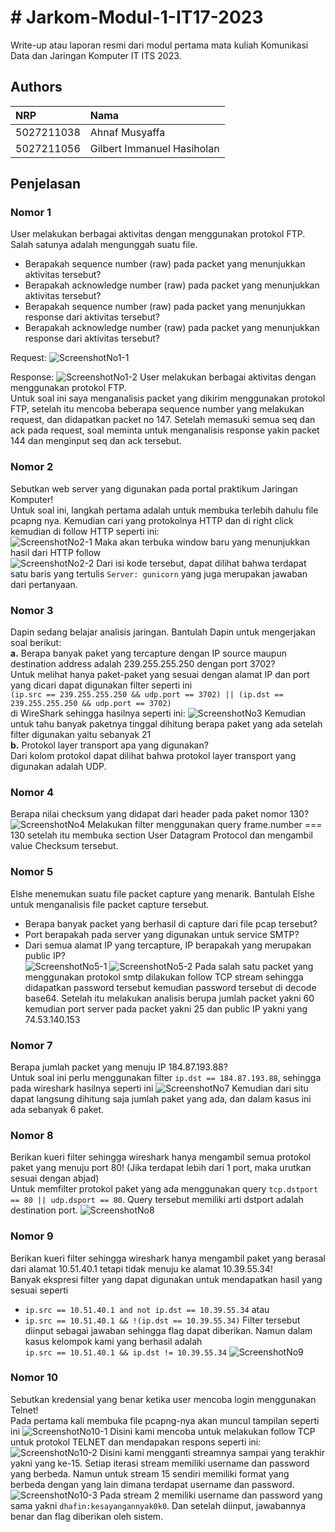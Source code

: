 # # Jarkom-Modul-1-IT17-2023

Write-up atau laporan resmi dari modul pertama mata kuliah Komunikasi Data dan Jaringan Komputer IT ITS 2023.


## Authors

| NRP        | Nama                       |
| :--------  | :------------------------  |
| 5027211038 | Ahnaf Musyaffa             |
| 5027211056 | Gilbert Immanuel Hasiholan |

## Penjelasan

### Nomor 1
User melakukan berbagai aktivitas dengan menggunakan protokol FTP. Salah satunya adalah mengunggah suatu file.
* Berapakah sequence number (raw) pada packet yang menunjukkan aktivitas tersebut? 
* Berapakah acknowledge number (raw) pada packet yang menunjukkan aktivitas tersebut? 
* Berapakah sequence number (raw) pada packet yang menunjukkan response dari aktivitas tersebut?
* Berapakah acknowledge number (raw) pada packet yang menunjukkan response dari aktivitas tersebut?

Request:
![ScreenshotNo1-1](images/Nomor1-1.png)

Response:
![ScreenshotNo1-2](images/Nomor1-2.png)
User melakukan berbagai aktivitas dengan menggunakan protokol FTP.\
Untuk soal ini saya menganalisis packet yang dikirim menggunakan protokol FTP, setelah itu mencoba beberapa sequence number yang melakukan request, dan didapatkan packet no 147. Setelah memasuki semua seq dan ack pada request, soal meminta untuk menganalisis response yakin packet 144 dan menginput seq dan ack tersebut.

### Nomor 2
Sebutkan web server yang digunakan pada portal praktikum Jaringan Komputer!\
Untuk soal ini, langkah pertama adalah untuk membuka terlebih dahulu file pcapng nya. Kemudian cari yang protokolnya HTTP dan di right click kemudian di follow HTTP seperti ini:\
![ScreenshotNo2-1](images/Nomor2-1.png)
Maka akan terbuka window baru yang menunjukkan hasil dari HTTP follow\
![ScreenshotNo2-2](images/Nomor2-2.png)
Dari isi kode tersebut, dapat dilihat bahwa terdapat satu baris yang tertulis `Server: gunicorn` yang juga merupakan jawaban dari pertanyaan.

### Nomor 3
Dapin sedang belajar analisis jaringan. Bantulah Dapin untuk mengerjakan soal berikut:\
**a.** Berapa banyak paket yang tercapture dengan IP source maupun destination address adalah 239.255.255.250 dengan port 3702?\
Untuk melihat hanya paket-paket yang sesuai dengan alamat IP dan port yang dicari dapat digunakan filter seperti ini\
`(ip.src == 239.255.255.250 && udp.port == 3702) || (ip.dst == 239.255.255.250 && udp.port == 3702)`\
di WireShark sehingga hasilnya seperti ini:
![ScreenshotNo3](images/Nomor3.png)
Kemudian untuk tahu banyak paketnya tinggal dihitung berapa paket yang ada setelah filter digunakan yaitu sebanyak 21\
**b.** Protokol layer transport apa yang digunakan?\
Dari kolom protokol dapat dilihat bahwa protokol layer transport yang digunakan adalah UDP.

### Nomor 4
Berapa nilai checksum yang didapat dari header pada paket nomor 130?\
![ScreenshotNo4](images/Nomor4.png)
Melakukan filter menggunakan query frame.number === 130 setelah itu membuka section User Datagram Protocol dan mengambil value Checksum tersebut.

### Nomor 5
Elshe menemukan suatu file packet capture yang menarik. Bantulah Elshe untuk menganalisis file packet capture tersebut.
* Berapa banyak packet yang berhasil di capture dari file pcap tersebut?
* Port berapakah pada server yang digunakan untuk service SMTP?
* Dari semua alamat IP yang tercapture, IP berapakah yang merupakan public IP?\
![ScreenshotNo5-1](images/Nomor5-1.png)
![ScreenshotNo5-2](images/Nomor5-2.png)
Pada salah satu packet yang menggunakan protokol smtp dilakukan follow TCP stream sehingga didapatkan password tersebut kemudian password tersebut di decode base64. Setelah itu melakukan analisis berupa jumlah packet yakni 60 kemudian port server pada packet yakni 25 dan public IP yakni yang 74.53.140.153

### Nomor 7
Berapa jumlah packet yang menuju IP 184.87.193.88?\
Untuk soal ini perlu menggunakan filter `ip.dst == 184.87.193.88`, sehingga pada wireshark hasilnya seperti ini
![ScreenshotNo7](images/Nomor7.png)
Kemudian dari situ dapat langsung dihitung saja jumlah paket yang ada, dan dalam kasus ini ada sebanyak 6 paket.

### Nomor 8
Berikan kueri filter sehingga wireshark hanya mengambil semua protokol paket yang menuju port 80! (Jika terdapat lebih dari 1 port, maka urutkan sesuai dengan abjad)\
Untuk memfilter protokol paket yang ada menggunakan query `tcp.dstport == 80 || udp.dsport == 80`. Query tersebut memiliki arti dstport adalah destination port.
![ScreenshotNo8](images/Nomor8.png)

### Nomor 9
Berikan kueri filter sehingga wireshark hanya mengambil paket yang berasal dari alamat 10.51.40.1 tetapi tidak menuju ke alamat 10.39.55.34!\
Banyak ekspresi filter yang dapat digunakan untuk mendapatkan hasil yang sesuai seperti
* `ip.src == 10.51.40.1 and not ip.dst == 10.39.55.34` atau
* `ip.src == 10.51.40.1 && !(ip.dst == 10.39.55.34)`
Filter tersebut diinput sebagai jawaban sehingga flag dapat diberikan. Namun dalam kasus kelompok kami yang berhasil adalah\
`ip.src == 10.51.40.1 && ip.dst != 10.39.55.34`
![ScreenshotNo9](images/Nomor9.png)

### Nomor 10
Sebutkan kredensial yang benar ketika user mencoba login menggunakan Telnet!\
Pada pertama kali membuka file pcapng-nya akan muncul tampilan seperti ini
![ScreenshotNo10-1](images/Nomor10-1.png)
Disini kami mencoba untuk melakukan follow TCP untuk protokol TELNET dan mendapakan respons seperti ini:
![ScreenshotNo10-2](images/Nomor10-2.png)
Disini kami mengganti streamnya sampai yang terakhir yakni yang ke-15. Setiap iterasi stream memiliki username dan password yang berbeda. Namun untuk stream 15 sendiri memiliki format yang berbeda dengan yang lain dimana terdapat username dan password.
![ScreenshotNo10-3](images/Nomor10-3.png)
Pada stream 2 memiliki username dan password yang sama yakni `dhafin:kesayangannyak0k0`. Dan setelah diinput, jawabannya benar dan flag diberikan oleh sistem.
